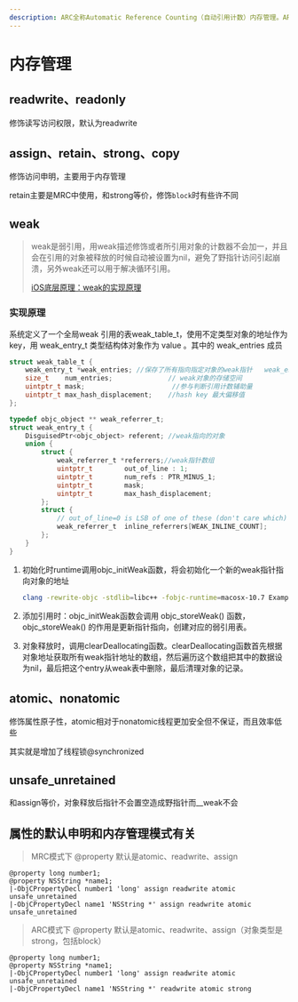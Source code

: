 ```yaml
---
description: ARC全称Automatic Reference Counting（自动引用计数）内存管理。ARC是一种编译器功能，它通过LLVM编译器和Runtime协作来进行自动管理内存。LLVM编译器会在编译时在合适的地方为 OC 对象插入retain、release和autorelease代码来自动管理对象的内存，省去了在MRC手动引用计数下手动插入这些代码的工作，减轻了开发者的工作量，让开发者可以专注于应用程序的代码、对象图以及对象间的关系上。
---
```


# 内存管理

## readwrite、readonly

修饰读写访问权限，默认为readwrite

## assign、retain、strong、copy

修饰访问申明，主要用于内存管理

retain主要是MRC中使用，和strong等价，修饰`block`时有些许不同

## weak

> weak是弱引用，用weak描述修饰或者所引用对象的计数器不会加一，并且会在引用的对象被释放的时候自动被设置为nil，避免了野指针访问引起崩溃，另外weak还可以用于解决循环引用。
>
> [iOS底层原理：weak的实现原理](https://juejin.cn/post/6844904101839372295)

### 实现原理

系统定义了一个全局weak 引用的表weak_table_t，使用不定类型对象的地址作为 key，用 weak_entry_t 类型结构体对象作为 value 。其中的 weak_entries 成员

```c
struct weak_table_t {
    weak_entry_t *weak_entries; //保存了所有指向指定对象的weak指针   weak_entries的对象
    size_t    num_entries;              // weak对象的存储空间
    uintptr_t mask;                      //参与判断引用计数辅助量
    uintptr_t max_hash_displacement;    //hash key 最大偏移值
};

typedef objc_object ** weak_referrer_t;
struct weak_entry_t {
    DisguisedPtr<objc_object> referent; //weak指向的对象
    union {
        struct {
            weak_referrer_t *referrers;//weak指针数组
            uintptr_t        out_of_line : 1;
            uintptr_t        num_refs : PTR_MINUS_1;
            uintptr_t        mask;
            uintptr_t        max_hash_displacement;
        };
        struct {
            // out_of_line=0 is LSB of one of these (don't care which)
            weak_referrer_t  inline_referrers[WEAK_INLINE_COUNT];
        };
    }
}
```



1. 初始化时runtime调用objc_initWeak函数，将会初始化一个新的weak指针指向对象的地址

   ```bash
   clang -rewrite-objc -stdlib=libc++ -fobjc-runtime=macosx-10.7 Example/Peregrine/FPModel.m -fobjc-arc
   ```

   

2. 添加引用时：objc_initWeak函数会调用 objc_storeWeak() 函数， objc_storeWeak() 的作用是更新指针指向，创建对应的弱引用表。

3. 对象释放时，调用clearDeallocating函数。clearDeallocating函数首先根据对象地址获取所有weak指针地址的数组，然后遍历这个数组把其中的数据设为nil，最后把这个entry从weak表中删除，最后清理对象的记录。

## atomic、nonatomic

修饰属性原子性，atomic相对于nonatomic线程更加安全但不保证，而且效率低些

其实就是增加了线程锁@synchronized

## unsafe_unretained

和assign等价，对象释放后指针不会置空造成野指针而__weak不会

## 属性的默认申明和内存管理模式有关

> MRC模式下 @property 默认是atomic、readwrite、assign

```objc
@property long number1;
@property NSString *name1;
|-ObjCPropertyDecl number1 'long' assign readwrite atomic unsafe_unretained
|-ObjCPropertyDecl name1 'NSString *' assign readwrite atomic unsafe_unretained
```

> ARC模式下 @property 默认是atomic、readwrite、assign（对象类型是strong，包括block）

```objc
@property long number1;
@property NSString *name1;
|-ObjCPropertyDecl number1 'long' assign readwrite atomic unsafe_unretained
|-ObjCPropertyDecl name1 'NSString *' readwrite atomic strong
```
